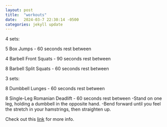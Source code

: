```yaml
---
layout: post
title:  "workouts"
date:   2024-03-7 22:30:14 -0500
categories: jekyll update
---
```


4 sets:

5 Box Jumps - 60 seconds rest between

4 Barbell Front Squats - 90 seconds rest between

8 Barbell Split Squats - 60 seconds rest between

3 sets:

8 Dumbbell Lunges - 60 seconds rest between

8 Single-Leg Romanian Deadlift - 60 seconds rest between
	-Stand on one leg, holding a dumbbell in the opposite hand.
	-Bend forward until you feel the stretch in your hamstrings, then straighten up.

Check out this [link][link] for more info.


[link]: https://mensfitnesstoday.com/workouts/strengthen-legs-core-lower-body-workout/
